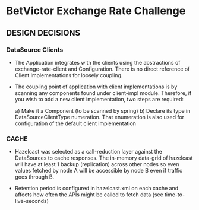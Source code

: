 # **BetVictor Exchange Rate Challenge**

## **DESIGN DECISIONS**

### **DataSource Clients**

* The Application integrates with the clients using the abstractions of exchange-rate-client
  and Configuration. There is no direct reference of Client Implementations for loosely coupling.


* The coupling point of application with client implementations is by scanning any components
  found under client-impl module. Therefore, if you wish to add a new client implementation,
  two steps are required:

  a) Make it a Component (to be scanned by spring)
  b) Declare its type in DataSourceClientType numeration. That enumeration is also used for
  configuration of the default client implementation

### **CACHE**

* Hazelcast was selected as a call-reduction layer against the DataSources to cache responses.
  The in-memory data-grid of hazelcast will have at least 1 backup (replication) across other nodes
  so even values fetched by node A will be accessible by node B even if traffic goes through B.


* Retention period is configured in hazelcast.xml on each cache and affects how often
  the APIs might be called to fetch data (see time-to-live-seconds)

